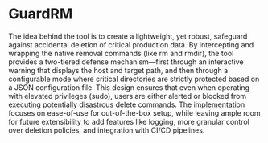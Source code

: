 # GuardRM

The idea behind the tool is to create a lightweight, yet robust, safeguard against accidental deletion of critical production data. By intercepting and wrapping the native removal commands (like rm and rmdir), the tool provides a two-tiered defense mechanism—first through an interactive warning that displays the host and target path, and then through a configurable mode where critical directories are strictly protected based on a JSON configuration file. This design ensures that even when operating with elevated privileges (sudo), users are either alerted or blocked from executing potentially disastrous delete commands. The implementation focuses on ease-of-use for out-of-the-box setup, while leaving ample room for future extensibility to add features like logging, more granular control over deletion policies, and integration with CI/CD pipelines.
